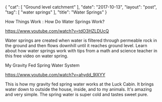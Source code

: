{
   "cat": [
      "Ground level catchment"
   ],
   "date": "2017-10-13",
   "layout": "post",
   "tag": [
      "water springs"
   ],
   "title": "Water Springs"
}

How Things Work : How Do Water Springs Work?

https://www.youtube.com/watch?v=tdO3HZLDUcQ

Water springs are created when water is filtered through permeable rock in the ground and then flows downhill until it reaches ground level. Learn about how water springs work with tips from a math and science teacher in this free video on water spring.

My Gravity Fed Spring Water System

https://www.youtube.com/watch?v=ahydd_9lXYY

This is how my gravity fed spring water works at the Luck Cabin. It brings water down to outside the house, inside, and to my animals. It's amazing and very simple. The spring water is super cold and tastes sweet  pure.
